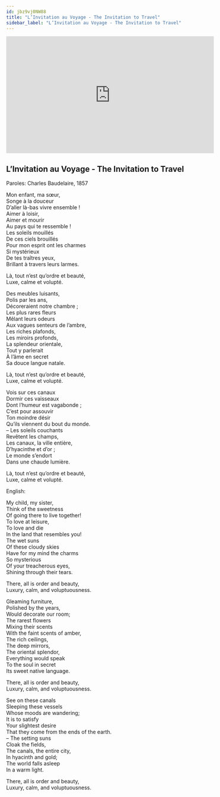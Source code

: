 ```yaml
---
id: jbz9vj0NW88
title: "L’Invitation au Voyage - The Invitation to Travel"
sidebar_label: "L’Invitation au Voyage - The Invitation to Travel"
---
```


<div class="video-float-container">
  <iframe
    width="560"
    height="315"
    src="https://www.youtube.com/embed/jbz9vj0NW88"
    title="YouTube video player"
    frameborder="0"
    allow="accelerometer; autoplay; clipboard-write; encrypted-media; gyroscope; picture-in-picture; web-share"
    referrerpolicy="strict-origin-when-cross-origin"
    allowfullscreen
  ></iframe>
</div>

## L’Invitation au Voyage - The Invitation to Travel

Paroles: Charles Baudelaire, 1857

Mon enfant, ma sœur,  
Songe à la douceur  
D’aller là-bas vivre ensemble !  
Aimer à loisir,  
Aimer et mourir  
Au pays qui te ressemble !  
Les soleils mouillés  
De ces ciels brouillés  
Pour mon esprit ont les charmes  
Si mystérieux  
De tes traîtres yeux,  
Brillant à travers leurs larmes.

Là, tout n’est qu’ordre et beauté,  
Luxe, calme et volupté.

Des meubles luisants,  
Polis par les ans,  
Décoreraient notre chambre ;  
Les plus rares fleurs  
Mêlant leurs odeurs  
Aux vagues senteurs de l’ambre,  
Les riches plafonds,  
Les miroirs profonds,  
La splendeur orientale,  
Tout y parlerait  
À l’âme en secret  
Sa douce langue natale.

Là, tout n’est qu’ordre et beauté,  
Luxe, calme et volupté.

Vois sur ces canaux  
Dormir ces vaisseaux  
Dont l’humeur est vagabonde ;  
C’est pour assouvir  
Ton moindre désir  
Qu’ils viennent du bout du monde.  
– Les soleils couchants  
Revêtent les champs,  
Les canaux, la ville entière,  
D’hyacinthe et d’or ;  
Le monde s’endort  
Dans une chaude lumière.

Là, tout n’est qu’ordre et beauté,  
Luxe, calme et volupté.

English:

My child, my sister,  
Think of the sweetness  
Of going there to live together!  
To love at leisure,  
To love and die  
In the land that resembles you!  
The wet suns  
Of these cloudy skies  
Have for my mind the charms  
So mysterious  
Of your treacherous eyes,  
Shining through their tears.

There, all is order and beauty,  
Luxury, calm, and voluptuousness.

Gleaming furniture,  
Polished by the years,  
Would decorate our room;  
The rarest flowers  
Mixing their scents  
With the faint scents of amber,  
The rich ceilings,  
The deep mirrors,  
The oriental splendor,  
Everything would speak  
To the soul in secret  
Its sweet native language.

There, all is order and beauty,  
Luxury, calm, and voluptuousness.

See on these canals  
Sleeping these vessels  
Whose moods are wandering;  
It is to satisfy  
Your slightest desire  
That they come from the ends of the earth.  
– The setting suns  
Cloak the fields,  
The canals, the entire city,  
In hyacinth and gold;  
The world falls asleep  
In a warm light.

There, all is order and beauty,  
Luxury, calm, and voluptuousness.
